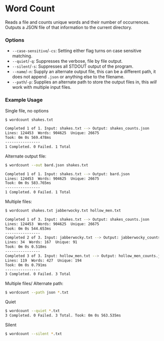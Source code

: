 # Word Count

Reads a file and counts unique words and their number of occurrences. Outputs a JSON file of that information to the current directory.

### Options

- `--case-sensitive`/`-cs`: Setting either flag turns on case sensitive matching.
- `--quiet`/`-q`: Suppresses the verbose, file by file output.
- `--silent`/`-s`: Suppresses all STDOUT output of the program.
- `--name`/`-n`: Supply an alternate output file, this can be a different path, it does not append `.json` or anything else to the filename.
- `--path`/`-p`: Supplies an alternate path to store the output files in, this *will* work with multiple input files.

### Example Usage

Single file, no options
```bash
$ wordcount shakes.txt

Completed 1 of 1. Input: shakes.txt --> Output: shakes_counts.json
Lines: 124453  Words: 904625  Unique: 26675
Took: 0m 0s 569.478ms
----------------
1 Completed. 0 Failed. 1 Total
```

Alternate output file:
```bash
$ wordcount --out bard.json shakes.txt

Completed 1 of 1. Input: shakes.txt --> Output: bard.json
Lines: 124453  Words: 904625  Unique: 26675
Took: 0m 0s 583.765ms
----------------
1 Completed. 0 Failed. 1 Total
```

Multiple files:
```bash
$ wordcount shakes.txt jabberwocky.txt hollow_men.txt

Completed 1 of 3. Input: shakes.txt --> Output: shakes_counts.json
Lines: 124453  Words: 904625  Unique: 26675
Took: 0m 0s 544.653ms
----------------
Completed 2 of 3. Input: jabberwocky.txt --> Output: jabberwocky_counts.json
Lines: 34  Words: 167  Unique: 91
Took: 0m 0s 0.518ms
----------------
Completed 3 of 3. Input: hollow_men.txt --> Output: hollow_men_counts.json
Lines: 119  Words: 427  Unique: 194
Took: 0m 0s 0.791ms
----------------
3 Completed. 0 Failed. 3 Total
```

Multiple files/ Alternate path:
```bash
$ wordcount --path json *.txt
```

Quiet
```bash
$ wordcount --quiet *.txt
3 Completed. 0 Failed. 3 Total. Took: 0m 0s 563.535ms
```

Silent
```bash
$ wordcount --silent *.txt
```
